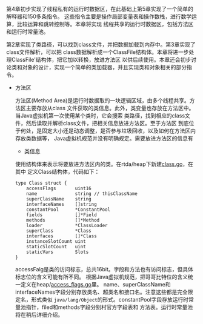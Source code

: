 第4章初步实现了线程私有的运行时数据区，在此基础上第5章实现了一个简单的解释器和150多条指令。
这些指令主要是操作局部变量表和操作数栈，进行数学运算，比较运算和跳转控制等。本章将实现
线程共享的运行时数据区，包括方法区和运行时常量池。

第2章实现了类路径，可以找到class文件，并把数据加载到内存中。第3章实现了class文件解析，可以把
class数据解析成一个ClassFile结构体。本章将进一步处理ClassFile'结构体，把它加以转换，放进方法区
以供后续使用。本章还会初步讨论类和对象的设计，实现一个简单的类加载器，并且实现类和对象相关的部分指令。

- 方法区

    方法区(Method Area)是运行时数据取的一块逻辑区域，由多个线程共享。方法区主要存放从class
    文件获取的类信息。此外，类变量也存放在方法区中。当Java虚拟机第一次使用某个类时，它会搜索
    类路径，找到相应的class文件，然后读取并解析class文件，把相关信息放进方法区。至于方法区
    到底位于何处，是固定大小还是动态调整，是否参与垃圾回收，以及如何在方法区内存放类数据等，
    Java虚拟机规范并没有明确规定。需要放进方法区的信息有
    
    - 类信息
    
    使用结构体来表示将要放进方法区内的类。在rtda/heap下新建[class.go](rtda/heap/class.go)，在其中
    定义Class结构体，代码如下：
    ```
    type Class struct {
    	accessFlags       uint16
    	name              string // thisClassName
    	superClassName    string
    	interfaceNames    []string
    	constantPool      *ConstantPool
    	fields            []*Field
    	methods           []*Method
    	loader            *ClassLoader
    	superClass        *Class
    	interfaces        []*Class
    	instanceSlotCount uint
    	staticSlotCount   uint
    	staticVars        Slots
    }
    ```
    accessFalg是类的访问标志，总共16bit。字段和方法也有访问标志，但具体标志位的含义可能有所不同。
    根据Java虚拟机规范，把哥哥比特位的含义统一定义在heap/[access_flags.go](rtda/heap/access_flags.go)里。
    name、superClassName和interfaceNames字段分别存放类名、超类名和接口名。注意这些都是完全限定名，形式类似
    `java/lang/Object`的形式。constantPool字段存放运行时常量池指针，filed和methods字段分别村官方字段表和
    方法表。运行时常量池将在稍后详细介绍。